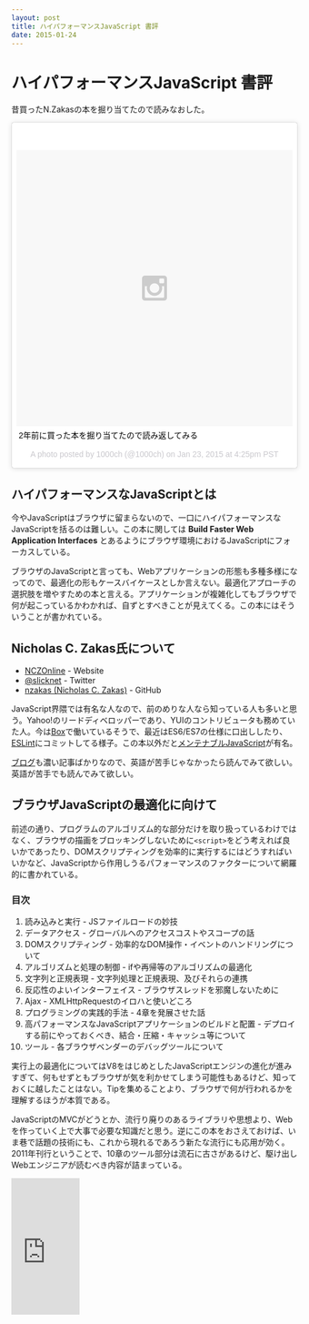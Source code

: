 ```yaml
---
layout: post
title: ハイパフォーマンスJavaScript 書評
date: 2015-01-24
---
```


# ハイパフォーマンスJavaScript 書評

昔買ったN.Zakasの本を掘り当てたので読みなおした。

<blockquote class="instagram-media" data-instgrm-captioned data-instgrm-version="4" style=" background:#FFF; border:0; border-radius:3px; box-shadow:0 0 1px 0 rgba(0,0,0,0.5),0 1px 10px 0 rgba(0,0,0,0.15); margin: 1px; max-width:658px; padding:0; width:99.375%; width:-webkit-calc(100% - 2px); width:calc(100% - 2px);"><div style="padding:8px;"> <div style=" background:#F8F8F8; line-height:0; margin-top:40px; padding:50% 0; text-align:center; width:100%;"> <div style=" background:url(data:image/png;base64,iVBORw0KGgoAAAANSUhEUgAAACwAAAAsCAMAAAApWqozAAAAGFBMVEUiIiI9PT0eHh4gIB4hIBkcHBwcHBwcHBydr+JQAAAACHRSTlMABA4YHyQsM5jtaMwAAADfSURBVDjL7ZVBEgMhCAQBAf//42xcNbpAqakcM0ftUmFAAIBE81IqBJdS3lS6zs3bIpB9WED3YYXFPmHRfT8sgyrCP1x8uEUxLMzNWElFOYCV6mHWWwMzdPEKHlhLw7NWJqkHc4uIZphavDzA2JPzUDsBZziNae2S6owH8xPmX8G7zzgKEOPUoYHvGz1TBCxMkd3kwNVbU0gKHkx+iZILf77IofhrY1nYFnB/lQPb79drWOyJVa/DAvg9B/rLB4cC+Nqgdz/TvBbBnr6GBReqn/nRmDgaQEej7WhonozjF+Y2I/fZou/qAAAAAElFTkSuQmCC); display:block; height:44px; margin:0 auto -44px; position:relative; top:-22px; width:44px;"></div></div> <p style=" margin:8px 0 0 0; padding:0 4px;"> <a href="https://instagram.com/p/yN2w5Shp7s/" style=" color:#000; font-family:Arial,sans-serif; font-size:14px; font-style:normal; font-weight:normal; line-height:17px; text-decoration:none; word-wrap:break-word;" target="_top">2年前に買った本を掘り当てたので読み返してみる</a></p> <p style=" color:#c9c8cd; font-family:Arial,sans-serif; font-size:14px; line-height:17px; margin-bottom:0; margin-top:8px; overflow:hidden; padding:8px 0 7px; text-align:center; text-overflow:ellipsis; white-space:nowrap;">A photo posted by 1000ch (@1000ch) on <time style=" font-family:Arial,sans-serif; font-size:14px; line-height:17px;" datetime="2015-01-24T00:25:23+00:00">Jan 23, 2015 at 4:25pm PST</time></p></div></blockquote>

## ハイパフォーマンスなJavaScriptとは

今やJavaScriptはブラウザに留まらないので、一口にハイパフォーマンスなJavaScriptを括るのは難しい。この本に関しては **Build Faster Web Application Interfaces** とあるようにブラウザ環境におけるJavaScriptにフォーカスしている。

ブラウザのJavaScriptと言っても、Webアプリケーションの形態も多種多様になってので、最適化の形もケースバイケースとしか言えない。最適化アプローチの選択肢を増やすための本と言える。アプリケーションが複雑化してもブラウザで何が起こっているかわかれば、自ずとすべきことが見えてくる。この本にはそういうことが書かれている。

## Nicholas C. Zakas氏について

- [NCZOnline](http://www.nczonline.net/) - Website
- [@slicknet](https://twitter.com/slicknet/) - Twitter
- [nzakas (Nicholas C. Zakas)](https://github.com/nzakas/) - GitHub

JavaScript界隈では有名な人なので、前のめりな人なら知っている人も多いと思う。Yahoo!のリードディベロッパーであり、YUIのコントリビュータも務めていた人。今は[Box](https://www.box.com/)で働いているそうで、最近はES6/ES7の仕様に口出ししたり、[ESLint](https://github.com/eslint)にコミットしてる様子。この本以外だと[メンテナブルJavaScript](http://www.amazon.co.jp/gp/product/4873116104/ref=as_li_qf_sp_asin_il_tl?ie=UTF8&camp=247&creative=1211&creativeASIN=4873116104&linkCode=as2&tag=1000ch-22)が有名。

[ブログ](http://www.nczonline.net/blog/)も濃い記事ばかりなので、英語が苦手じゃなかったら読んでみて欲しい。英語が苦手でも読んでみて欲しい。

## ブラウザJavaScriptの最適化に向けて

前述の通り、プログラムのアルゴリズム的な部分だけを取り扱っているわけではなく、ブラウザの描画をブロッキングしないために`<script>`をどう考えれば良いかであったり、DOMスクリプティングを効率的に実行するにはどうすればいいかなど、JavaScriptから作用しうるパフォーマンスのファクターについて網羅的に書かれている。

### 目次

1. 読み込みと実行 - JSファイルロードの妙技
2. データアクセス - グローバルへのアクセスコストやスコープの話
3. DOMスクリプティング - 効率的なDOM操作・イベントのハンドリングについて
4. アルゴリズムと処理の制御 - ifや再帰等のアルゴリズムの最適化
5. 文字列と正規表現 - 文字列処理と正規表現、及びそれらの連携
6. 反応性のよいインターフェイス - ブラウザスレッドを邪魔しないために
7. Ajax - XMLHttpRequestのイロハと使いどころ
8. プログラミングの実践的手法 - 4章を発展させた話
9. 高パフォーマンスなJavaScriptアプリケーションのビルドと配置 - デプロイする前にやっておくべき、結合・圧縮・キャッシュ等について
10. ツール - 各ブラウザベンダーのデバッグツールについて

実行上の最適化についてはV8をはじめとしたJavaScriptエンジンの進化が進みすぎて、何もせずともブラウザが気を利かせてしまう可能性もあるけど、知っておくに越したことはない。Tipを集めることより、ブラウザで何が行われるかを理解するほうが本質である。

JavaScriptのMVCがどうとか、流行り廃りのあるライブラリや思想より、Webを作っていく上で大事で必要な知識だと思う。逆にこの本をおさえておけば、いま巷で話題の技術にも、これから現れるであろう新たな流行にも応用が効く。2011年刊行ということで、10章のツール部分は流石に古さがあるけど、駆け出しWebエンジニアが読むべき内容が詰まっている。

<iframe src="https://rcm-fe.amazon-adsystem.com/e/cm?t=1000ch-22&o=9&p=8&l=as1&asins=487311490X&ref=qf_sp_asin_til&fc1=000000&IS2=1&lt1=_blank&m=amazon&lc1=0000FF&bc1=000000&bg1=FFFFFF&f=ifr" style="width:120px;height:240px;" scrolling="no" marginwidth="0" marginheight="0" frameborder="0"></iframe>